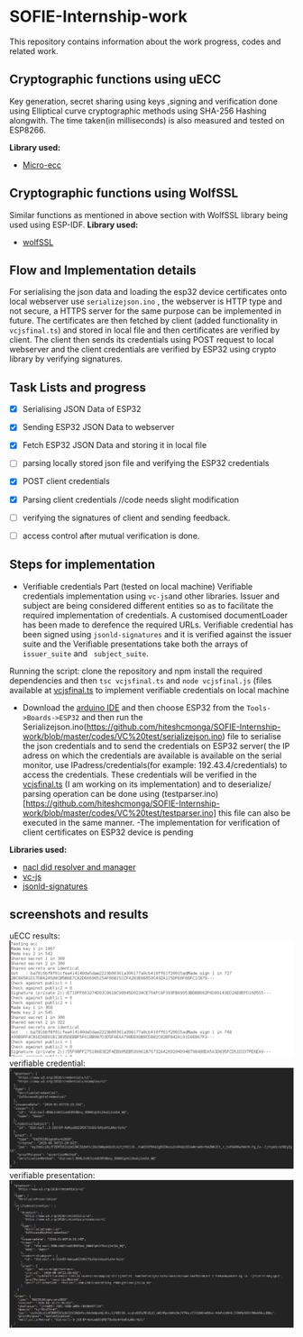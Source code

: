 # SOFIE-Internship-work
This repository contains information about the work progress, codes and related work.

## Cryptographic functions using uECC
Key generation, secret sharing using keys ,signing and verification done using Elliptical curve cryptographic methods using SHA-256  Hashing alongwith. The time taken(in milliseconds) is also measured and tested on ESP8266.

<b>Library used:</b>
- [Micro-ecc](https://github.com/kmackay/micro-ecc)


## Cryptographic functions using WolfSSL
Similar functions as mentioned in  above section with WolfSSL library being used using ESP-IDF. 
<b>Library used:</b>
- [wolfSSL]( https://github.com/wolfSSL/wolfssl
)


## Flow and Implementation details

For serialising the json data and loading the esp32 device certificates onto local webserver use ```serializejson.ino``` , the webserver is HTTP type and not secure, a HTTPS server for the same purpose can be implemented in future. The certificates are then fetched by client (added functionality in ```vcjsfinal.ts```) and stored in local file and then certificates are verified by client. The client then sends its credentials using POST request to local webserver and the client credentials are verified by ESP32 using crypto library by verifying signatures.


##  Task Lists and progress
- [X] Serialising JSON Data of ESP32
- [X] Sending ESP32 JSON Data to webserver
- [X] Fetch ESP32 JSON Data and storing it in local file
- [ ] parsing locally stored json file and verifying the ESP32 credentials
- [X] POST client credentials 
- [X] Parsing client credentials //code needs slight modification
- [ ] verifying the signatures of client and sending feedback.
- [ ] access control after mutual verification is done. 


## Steps for implementation

- Verifiable credentials Part (tested on local machine)
Verifiable credentials implementation using ```vc-js```and other libraries. Issuer and subject are being considered different entities so as to facilitate the required implementation of credentials. A customised documentLoader has been made to derefence the required URLs. Verifiable credential has been signed using  ```jsonld-signatures``` and it is verified against the issuer suite and the Verifiable presentations take both the arrays of ```issuer_suite``` and ``` subject_suite```.

Running the script: clone the repository and npm install the required dependencies and then  ```tsc vcjsfinal.ts``` and ```node vcjsfinal.js``` (files available at [vcjsfinal.ts](https://github.com/hiteshcmonga/SOFIE-Internship-work/blob/master/codes/VC%20test/vcjsfinal.ts) to implement verifiable credentials on local machine

- Download the [arduino IDE](https://www.arduino.cc/en/main/software) and then choose ESP32 from the ```Tools->Boards->ESP32``` and then run the Serializejson.ino(https://github.com/hiteshcmonga/SOFIE-Internship-work/blob/master/codes/VC%20test/serializejson.ino) file to serialise the json credentials and to send the credentials on ESP32 server( the IP adress on which the credentials are available is available on the serial monitor, use IPadress/credentials(for example: 192.43.4/credentials) to access the credentials. These credentials will be verified in the  [vcjsfinal.ts](https://github.com/hiteshcmonga/SOFIE-Internship-work/blob/master/codes/VC%20test/vcjsfinal.ts) (I am working on its implementation) and to deserialize/ parsing operation can be done using (testparser.ino)[https://github.com/hiteshcmonga/SOFIE-Internship-work/blob/master/codes/VC%20test/testparser.ino] this file can also be executed in the same manner.
-The implementation for verification of client certificates on ESP32 device is pending







<b>Libraries used:</b>
- [nacl did resolver and manager](https://github.com/uport-project/nacl-did)
- [vc-js](https://github.com/digitalbazaar/vc-js)
- [jsonld-signatures](https://github.com/digitalbazaar/jsonld-signatures)





## screenshots and results
uECC results:
![uECC results](https://github.com/hiteshcmonga/SOFIE-Internship-work/blob/master/results/uecclatest.png)
verifiable credential:
![Verifiable credentail](https://github.com/hiteshcmonga/SOFIE-Internship-work/blob/master/results/createvc.png)
verifiable presentation:
![verifiable presentatiton](https://github.com/hiteshcmonga/SOFIE-Internship-work/blob/master/results/createvp1.png)



